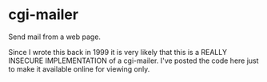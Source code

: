 # cgi-mailer
Send mail from a web page.

Since I wrote this back in 1999 it is very likely that this is a REALLY INSECURE IMPLEMENTATION of a cgi-mailer. I've posted the code here just to make it available online for viewing only.

